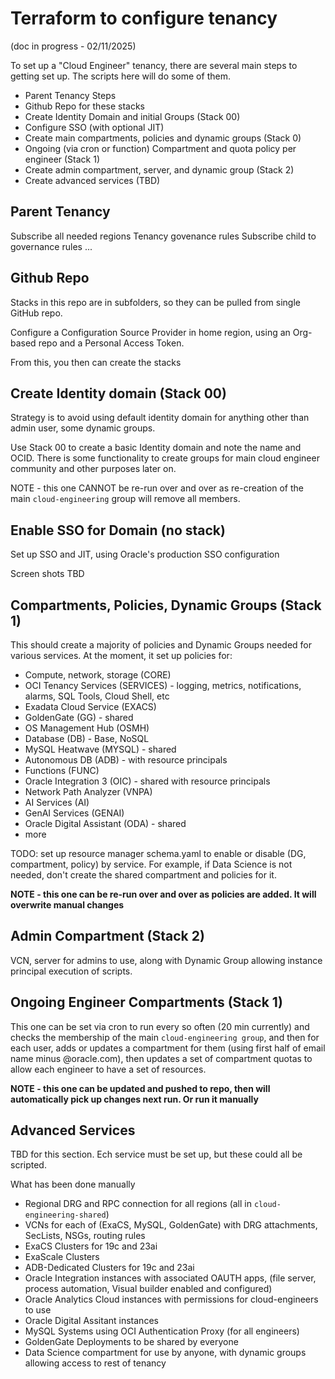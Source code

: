 # Terraform to configure tenancy

(doc in progress - 02/11/2025)

To set up a "Cloud Engineer" tenancy, there are several main steps to getting set up.  The scripts here will do some of them.

- Parent Tenancy Steps
- Github Repo for these stacks
- Create Identity Domain and initial Groups (Stack 00)
- Configure SSO (with optional JIT)
- Create main compartments, policies and dynamic groups (Stack 0)
- Ongoing (via cron or function) Compartment and quota policy per engineer (Stack 1)
- Create admin compartment, server, and dynamic group (Stack 2)
- Create advanced services (TBD)

## Parent Tenancy
Subscribe all needed regions
Tenancy govenance rules 
Subscribe child to governance rules
...

## Github Repo

Stacks in this repo are in subfolders, so they can be pulled from single GitHub repo.

Configure a Configuration Source Provider in home region, using an Org-based repo and a Personal Access Token.

From this, you then can create the stacks

## Create Identity domain (Stack 00)

Strategy is to avoid using default identity domain for anything other than admin user, some dynamic groups.

Use Stack 00 to create a basic Identity domain and note the name and OCID.  There is some functionality to create groups for main cloud engineer community and other purposes later on.  

NOTE - this one CANNOT be re-run over and over as re-creation of the main `cloud-engineering` group will remove all members.

## Enable SSO for Domain (no stack)

Set up SSO and JIT, using Oracle's production SSO configuration

Screen shots TBD

## Compartments, Policies, Dynamic Groups (Stack 1)

This should create a majority of policies and Dynamic Groups needed for various services.  At the moment, it set up policies for:

- Compute, network, storage (CORE)
- OCI Tenancy Services (SERVICES) - logging, metrics, notifications, alarms, SQL Tools, Cloud Shell, etc
- Exadata Cloud Service (EXACS)
- GoldenGate (GG) - shared
- OS Management Hub (OSMH)
- Database (DB) - Base, NoSQL
- MySQL Heatwave (MYSQL) - shared
- Autonomous DB (ADB) - with resource principals
- Functions (FUNC)
- Oracle Integration 3 (OIC) - shared with resource principals
- Network Path Analyzer (VNPA)
- AI Services (AI)
- GenAI Services (GENAI)
- Oracle Digital Assistant (ODA) - shared
- more

TODO: set up resource manager schema.yaml to enable or disable (DG, compartment, policy) by service.  For example, if Data Science is not needed, don't create the shared compartment and policies for it.

**NOTE - this one can be re-run over and over as policies are added.  It will overwrite manual changes**

## Admin Compartment (Stack 2)

VCN, server for admins to use, along with Dynamic Group allowing instance principal execution of scripts.

## Ongoing Engineer Compartments (Stack 1)

This one can be set via cron to run every so often (20 min currently) and checks the membership of the main `cloud-engineering group`, and then for each user, adds or updates a compartment for them (using first half of email name minus @oracle.com), then updates a set of compartment quotas to allow each engineer to have a set of resources.

**NOTE - this one can be updated and pushed to repo, then will automatically pick up changes next run.  Or run it manually**

## Advanced Services

TBD for this section.  Ech service must be set up, but these could all be scripted. 

What has been done manually

- Regional DRG and RPC connection for all regions (all in `cloud-engineering-shared`)
- VCNs for each of (ExaCS, MySQL, GoldenGate) with DRG attachments, SecLists, NSGs, routing rules
- ExaCS Clusters for 19c and 23ai
- ExaScale Clusters
- ADB-Dedicated Clusters for 19c and 23ai
- Oracle Integration instances with associated OAUTH apps, (file server, process automation, Visual builder enabled and configured)
- Oracle Analytics Cloud instances with permissions for cloud-engineers to use
- Oracle Digital Assitant instances
- MySQL Systems using OCI Authentication Proxy (for all engineers)
- GoldenGate Deployments to be shared by everyone
- Data Science compartment for use by anyone, with dynamic groups allowing access to rest of tenancy


